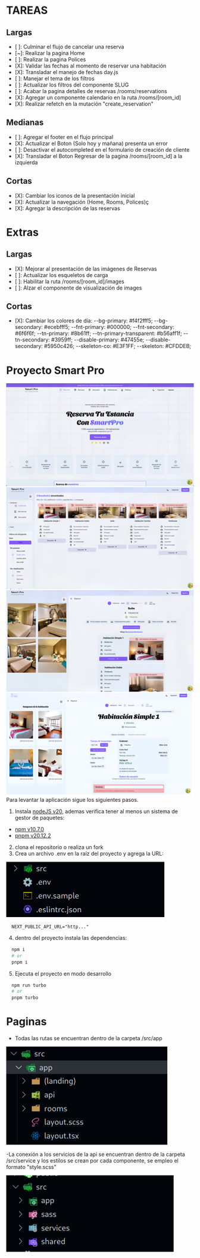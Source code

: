 # TAREAS

## Largas

- [ ]: Culminar el flujo de cancelar una reserva
- [~]: Realizar la pagina Home
- [ ]: Realizar la pagina Polices
- [X]: Validar las fechas al momento de reservar una habitación
- [X]: Transladar el manejo de fechas day.js
- [ ]: Manejar el tema de los filtros
- [ ]: Actualizar los filtros del componente SLUG
- [ ]: Acabar la pagina detalles de reservas /rooms/reservations
- [X]: Agregar un componente calendario en la ruta /rooms/[room_id]
- [X]: Realizar refetch en la mutación "create_reservation"

## Medianas

- [ ]: Agregar el footer en el flujo principal
- [X]: Actualizar el Boton (Solo hoy y mañana) presenta un error
- [ ]: Desactivar el autocompleted en el formulario de creación de cliente
- [X]: Transladar el Boton Regresar de la pagina /rooms/[room_id] a la izquierda

## Cortas

- [X]: Cambiar los iconos de la presentación inicial
- [X]: Actualizar la navegación (Home, Rooms, Polices)ç
- [X]: Agregar la descripción de las reservas

# Extras

## Largas

- [X]: Mejorar al presentación de las imágenes de Reservas
- [ ]: Actualizar los esqueletos de carga
- [ ]: Habilitar la ruta /rooms/[room_id]/images
- [ ]: Alzar el componente de visualización de images

## Cortas

- [X]: Cambiar los colores de día:
  --bg-primary: #f4f2fff5;
  --bg-secondary: #ecebfff5;
  --fnt-primary: #000000;
  --fnt-secondary: #6f6f6f;
  --tn-primary: #8b61ff;
  --tn-primary-transparent: #b56aff1f;
  --tn-secondary: #3959ff;
  --disable-primary: #47455e;
  --disable-secondary: #5950c426;
  --skeleton-co: #E3F1FF;
  --skeleton: #CFDDEB;

# Proyecto Smart Pro

![alt text](./assets/fondo1.png)
![alt text](./assets/fondo2.png)
![alt text](./assets/fondo3.png)
![alt text](./assets/fondo4.png)
Para levantar la aplicación sigue los siguientes pasos.

1. Instala [nodeJS v20](https://nodejs.org/en/), ademas verifica tener al menos un sistema de gestor de paquetes:

- [npm v10.7.0](https://www.npmjs.com/)
- [pnpm v20.12.2](https://pnpm.io/installation)

2. clona el repositorio o realiza un fork
3. Crea un archivo .env en la raíz del proyecto y agrega la URL:

![Raíz del proyecto](./assets/image.png)

```env
  NEXT_PUBLIC_API_URL="http..."
```

4. dentro del proyecto instala las dependencias:

```bash
  npm i
  # or
  pnpm i
```

5. Ejecuta el proyecto en modo desarrollo

```bash
  npm run turbo
  # or
  pnpm turbo
```

# Paginas

- Todas las rutas se encuentran dentro de la carpeta /src/app

![alt text](./assets/image2.png)

-La conexión a los servicios de la api se encuentran dentro de la carpeta /src/service y los estilos se crean por cada componente, se empleo el formato "style.scss"

![alt text](./assets/image3.png)
